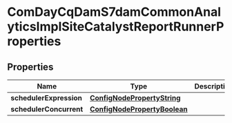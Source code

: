 

# ComDayCqDamS7damCommonAnalyticsImplSiteCatalystReportRunnerProperties

## Properties

Name | Type | Description | Notes
------------ | ------------- | ------------- | -------------
**schedulerExpression** | [**ConfigNodePropertyString**](ConfigNodePropertyString.md) |  |  [optional]
**schedulerConcurrent** | [**ConfigNodePropertyBoolean**](ConfigNodePropertyBoolean.md) |  |  [optional]



